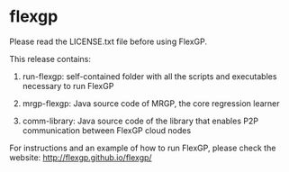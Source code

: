 flexgp
======

Please read the LICENSE.txt file before using FlexGP.


This release contains:

1) run-flexgp: self-contained folder with all the scripts and executables necessary to run FlexGP

2) mrgp-flexgp: Java source code of MRGP, the core regression learner

3) comm-library: Java source code of the library that enables P2P communication between FlexGP cloud nodes


For instructions and an example of how to run FlexGP, please check the website:
http://flexgp.github.io/flexgp/

